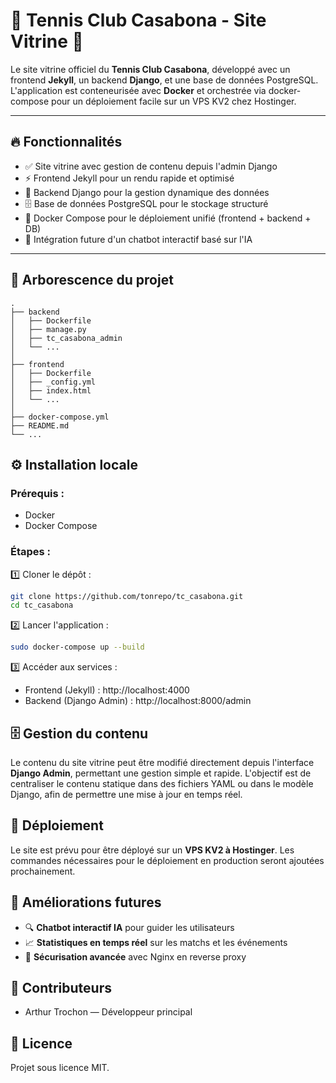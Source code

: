 # 🎾 Tennis Club Casabona - Site Vitrine 🚀

Le site vitrine officiel du **Tennis Club Casabona**, développé avec un frontend **Jekyll**, un backend **Django**, et une base de données PostgreSQL. L'application est conteneurisée avec **Docker** et orchestrée via docker-compose pour un déploiement facile sur un VPS KV2 chez Hostinger.

---


## 🔥 Fonctionnalités
- ✅ Site vitrine avec gestion de contenu depuis l'admin Django  
- ⚡ Frontend Jekyll pour un rendu rapide et optimisé  
- 🔄 Backend Django pour la gestion dynamique des données  
- 🗄️ Base de données PostgreSQL pour le stockage structuré  
- 🐳 Docker Compose pour le déploiement unifié (frontend + backend + DB)  
- 🤖 Intégration future d'un chatbot interactif basé sur l'IA  

---

## 📂 Arborescence du projet
```plaintext
.
├── backend
│   ├── Dockerfile
│   ├── manage.py
│   ├── tc_casabona_admin
│   └── ...
│
├── frontend
│   ├── Dockerfile
│   ├── _config.yml
│   ├── index.html
│   └── ...
│
├── docker-compose.yml
├── README.md
└── ...
```

##  ⚙️ Installation locale

### Prérequis :
- Docker
- Docker Compose

### Étapes :

1️⃣ Cloner le dépôt :
```bash
git clone https://github.com/tonrepo/tc_casabona.git
cd tc_casabona
```
2️⃣ Lancer l'application :
```bash
sudo docker-compose up --build
```
3️⃣ Accéder aux services :
- Frontend (Jekyll) : http://localhost:4000
- Backend (Django Admin) : http://localhost:8000/admin

## 🗄️ Gestion du contenu

Le contenu du site vitrine peut être modifié directement depuis l'interface **Django Admin**, permettant une gestion simple et rapide.
L'objectif est de centraliser le contenu statique dans des fichiers YAML ou dans le modèle Django, afin de permettre une mise à jour en temps réel.


## 🚀 Déploiement

Le site est prévu pour être déployé sur un **VPS KV2 à Hostinger**.
Les commandes nécessaires pour le déploiement en production seront ajoutées prochainement.


## 🔄 Améliorations futures
- 🔍 **Chatbot interactif IA** pour guider les utilisateurs
- 📈 **Statistiques en temps réel** sur les matchs et les événements
- 🔐 **Sécurisation avancée** avec Nginx en reverse proxy

## 👥 Contributeurs
- Arthur Trochon — Développeur principal

## 📜 Licence

Projet sous licence MIT.